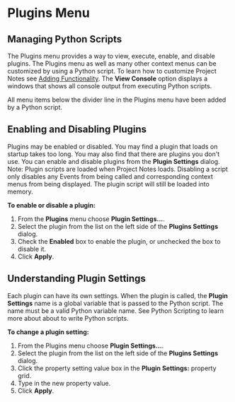 # Plugins Menu

## Managing Python Scripts

The Plugins menu provides a way to view, execute, enable, and disable plugins. The Plugins menu as well as many other context menus can be customized by using a Python script. To learn how to customize Project Notes see [Adding Functionality](<AddingFunctionality.md>). The **View Console** option displays a windows that shows all console output from executing Python scripts.

All menu items below the divider line in the Plugins menu have been added by a Python script.

## Enabling and Disabling Plugins

Plugins may be enabled or disabled. You may find a plugin that loads on startup takes too long. You may also find that there are plugins you don't use. You can enable and disable plugins from the **Plugin Settings** dialog. Note: Plugin scripts are loaded when Project Notes loads. Disabling a script only disables any Events from being called and corresponding context menus from being displayed. The plugin script will still be loaded into memory.

**To enable or disable a plugin:**

1. From the **Plugins** menu choose **Plugin Settings...**.
2. Select the plugin from the list on the left side of the **Plugins Settings** dialog.
3. Check the **Enabled** box to enable the plugin, or unchecked the box to disable it.
4. Click **Apply**.

## Understanding Plugin Settings

Each plugin can have its own settings. When the plugin is called, the **Plugin Settings** name is a global variable that is passed to the Python script. The name must be a valid Python variable name. See Python Scripting to learn more about about to write Python scripts.

**To change a plugin setting:**

1. From the Plugins menu choose **Plugin Settings...**.
2. Select the plugin from the list on the left side of the **Plugins Settings** dialog.
3. Click the property setting value box in the **Plugin Settings:** property grid.
4. Type in the new property value.
5. Click **Apply**.
